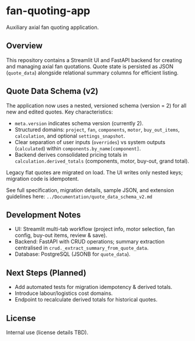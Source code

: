 # fan-quoting-app
Auxiliary axial fan quoting application.

## Overview
This repository contains a Streamlit UI and FastAPI backend for creating and managing axial fan quotations. Quote state is persisted as JSON (`quote_data`) alongside relational summary columns for efficient listing.

## Quote Data Schema (v2)
The application now uses a nested, versioned schema (version = 2) for all new and edited quotes. Key characteristics:
* `meta.version` indicates schema version (currently 2).
* Structured domains: `project`, `fan`, `components`, `motor`, `buy_out_items`, `calculation`, and optional `settings_snapshot`.
* Clear separation of user inputs (`overrides`) vs system outputs (`calculated`) within `components.by_name[component]`.
* Backend derives consolidated pricing totals in `calculation.derived_totals` (components, motor, buy-out, grand total).

Legacy flat quotes are migrated on load. The UI writes only nested keys; migration code is idempotent.

See full specification, migration details, sample JSON, and extension guidelines here:
`../Documentation/quote_data_schema_v2.md`

## Development Notes
* UI: Streamlit multi-tab workflow (project info, motor selection, fan config, buy-out items, review & save).
* Backend: FastAPI with CRUD operations; summary extraction centralised in `crud._extract_summary_from_quote_data`.
* Database: PostgreSQL (JSONB for `quote_data`).

## Next Steps (Planned)
* Add automated tests for migration idempotency & derived totals.
* Introduce labour/logistics cost domains.
* Endpoint to recalculate derived totals for historical quotes.

## License
Internal use (license details TBD).
